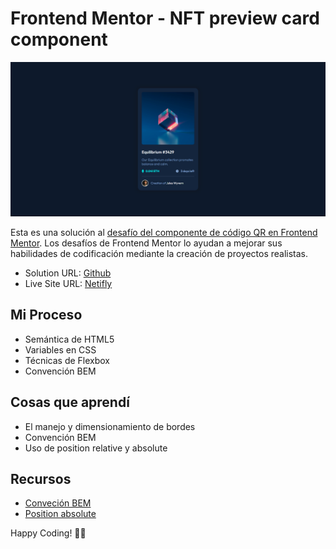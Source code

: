 # Frontend Mentor - NFT preview card component

![1694238931376](image/README/1694238931376.png)

Esta es una solución al [desafío del componente de código QR en Frontend Mentor](https://www.frontendmentor.io/challenges/nft-preview-card-component-SbdUL_w0U/hub). Los desafíos de Frontend Mentor lo ayudan a mejorar sus habilidades de codificación mediante la creación de proyectos realistas.

- Solution URL: [Github](https://github.com/ayrtonbolwal/fm-preview-card-component)
- Live Site URL: [Netifly](https://ayrtonbolwal-preview-card-component.netlify.app/)

## Mi Proceso

- Semántica de HTML5
- Variables en CSS
- Técnicas de Flexbox
- Convención BEM

## Cosas que aprendí

- El manejo y dimensionamiento de bordes
- Convención BEM
- Uso de position relative y absolute

## Recursos

- [Conveción BEM](https://www.freecodecamp.org/espanol/news/convenciones-de-nomenclatura-de-css-que-te-ahorraran-horas-de-depuracion/)
- [Position absolute](https://developer.mozilla.org/en-US/docs/Web/CSS/position)

Happy Coding! 👾🖖
